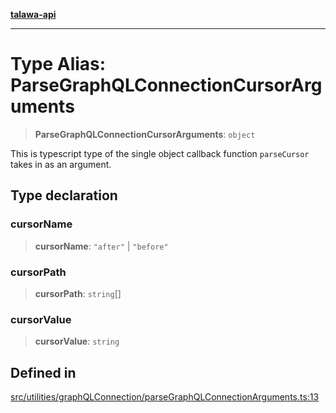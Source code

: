 [**talawa-api**](../../../../README.md)

***

# Type Alias: ParseGraphQLConnectionCursorArguments

> **ParseGraphQLConnectionCursorArguments**: `object`

This is typescript type of the single object callback function `parseCursor` takes in as
an argument.

## Type declaration

### cursorName

> **cursorName**: `"after"` \| `"before"`

### cursorPath

> **cursorPath**: `string`[]

### cursorValue

> **cursorValue**: `string`

## Defined in

[src/utilities/graphQLConnection/parseGraphQLConnectionArguments.ts:13](https://github.com/Suyash878/talawa-api/blob/f376d03c37e9acd046e7cc983947432c95f74442/src/utilities/graphQLConnection/parseGraphQLConnectionArguments.ts#L13)
